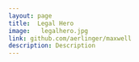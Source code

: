 ```yaml
---
layout: page
title:  Legal Hero
image:   legalhero.jpg
link: github.com/aerlinger/maxwell
description: Description
---
```

